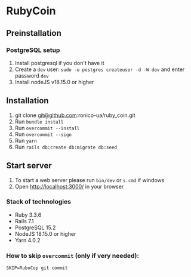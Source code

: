 # RubyCoin

Preinstallation
--------------
### PostgreSQL setup

1. Install postgresql if you don't have it
2. Create a `dev` user: `sudo -u postgres createuser -d -W dev` and enter password `dev`
3. Install nodeJS v18.15.0 or higher

Installation
--------------
1. git clone git@github.com:ronico-ua/ruby_coin.git
2. Run `bundle install`
3. Run `overcommit --install`
4. Run `overcommit --sign`
5. Run `yarn`
6. Run `rails db:create db:migrate db:seed`

Start server
--------------
1. To start a web server please run `bin/dev` or `s.cmd` if windows
2. Open [http://localhost:3000/](http://localhost:3000/) in your browser

### Stack of technologies
* Ruby       3.3.6
* Rails      7.1
* PostgreSQL 15.2
* NodeJS    18.15.0 or higher
* Yarn       4.0.2


### How to skip `overcommit` (only if very needed):
`SKIP=RuboCop git commit`
